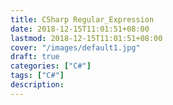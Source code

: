 ```yaml
---
title: CSharp Regular_Expression
date: 2018-12-15T11:01:51+08:00
lastmod: 2018-12-15T11:01:51+08:00
cover: "/images/default1.jpg"
draft: true
categories: ["C#"]
tags: ["C#"]
description: 
---
```


